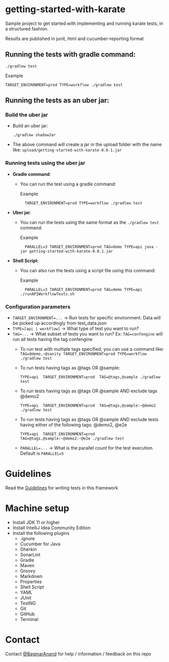 # getting-started-with-karate
Sample project to get started with implementing and running karate tests, in a structured fashion.

Results are published in junit, html and cucumber-reporting format

## Running the tests with gradle command:

    ./gradlew test

Example
    
    TARGET_ENVIRONMENT=prod TYPE=workflow ./gradlew test

## Running the tests as an uber jar:

### Build the uber jar

- Build an uber jar:

    `./gradlew shadowJar` 

- The above command will create a jar in the upload folder with the name like: `upload/getting-started-with-karate-0.0.1.jar`

### Running tests using the uber jar

- **Gradle command**: 
  - You can run the test using a gradle command:  

    Example


          TARGET_ENVIRONMENT=prod TYPE=workflow ./gradlew test

- **Uber jar**:
  - You can run the tests using the same format as the `./gradlew test` command:

    Example 


          PARALLEL=3 TARGET_ENVIRONMENT=prod TAG=demo TYPE=api java -jar getting-started-with-karate-0.0.1.jar

- **Shell Script**:
  - You can also run the tests using a script file using this command:

    Example


          PARALLEL=3 TARGET_ENVIRONMENT=prod TAG=demo TYPE=api ./runAPIWorkflowTests.sh


### Configuration parameters

* `TARGET_ENVIRONMENT=...` -> Run tests for specific environment. Data will be picked up accordingly from test_data.json
* `TYPE=[api | workflow]` -> What type of test you want to run?
* `TAG=...` -> What subset of tests you want to run? Ex: `TAG=confengine` will run all tests having the tag confengine
  * To run test with multiple tags specified, you can use a command like:
  `TAG=@demo,~@sanity TARGET_ENVIRONMENT=prod TYPE=workflow ./gradlew test`
  * To run tests having tags as @tags OR @sample:
  

        TYPE=api  TARGET_ENVIRONMENT=prod  TAG=@tags,@sample ./gradlew test
  
  * To run tests having tags as @tags OR @sample AND exclude tags @demo2

    
        TYPE=api  TARGET_ENVIRONMENT=prod  TAG=@tags,@sample:~@demo2 ./gradlew test
  * To run tests having tags as @tags OR @sample AND exclude tests having either of the following tags: @demo2, @e2e
    

        TYPE=api  TARGET_ENVIRONMENT=prod  TAG=@tags,@sample:~@demo2:~@e2e ./gradlew test

  * `PARALLEL=...` -> What is the parallel count for the test execution. Default is `PARALLEL=5`

# Guidelines 
Read the [Guidelines](READMEGuideline.md) for writing tests in this framework

# Machine setup

* Install JDK 11 or higher
* Install IntelliJ Idea Community Edition
* Install the following plugins
  * .ignore
  * Cucumber for Java
  * Gherkin
  * SonarLint
  * Gradle
  * Maven
  * Groovy
  * Markdown
  * Properties
  * Shell Script
  * YAML
  * JUnit
  * TestNG
  * Git
  * GitHub
  * Terminal

# Contact
Contact [@BagmarAnand](https://twitter.com/BagmarAnand) for help / information / feedback on this repo
